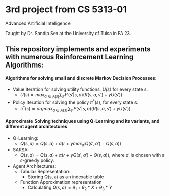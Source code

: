 # 3rd project from CS 5313-01

Advanced Artificial Intelligence

Taught by Dr. Sandip Sen at the University of Tulsa in FA 23.

## This repository implements and experiments with numerous Reinforcement Learning Algorithms: 

#### Algorithms for solving small and discrete Markov Decision Processes:
  - Value Iteration for solving utility functions, *U(s)* for every state s.
    - $`U(s) = max_{a \in A(s)} \sum_{s'} P(s'|s,a) (R(s,a,s') + \gamma U(s'))`$
  - Policy Iteration for solving the policy $`\pi^{*}(s)`$, for every state s.
    - $`\pi^{*}(s) = argmax_{a \in A(s)} \sum_{s'} P(s'|s,a) (R(s,a,s') + \gamma U(s'))`$

#### Approximate Solving techniques using Q-Learning and its variants, and different agent architectures
  - Q-Learning:
    - $`Q(s, a) = Q(s, a) + \alpha(r + \gamma max_{a'}Q(s', a') - Q(s, a))`$
  - SARSA:
    - $`Q(s, a) = Q(s, a) + \alpha(r + \gamma Q(s', a') - Q(s, a))`$, where $`a'`$ is chosen with a $`\epsilon`$-greedy policy.
  - Agent Architectures:
    - Tabular Representation:
      - Storing Q(s, a) as an indexable table
    - Function Approximation representation
      - Calculating $`Q(s, a) = \theta_1 + \theta_2*X + \theta_3*Y`$
